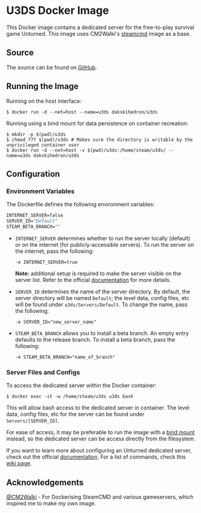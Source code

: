 # U3DS Docker Image

This Docker image contains a dedicated server for the free-to-play survival game Unturned. This image uses CM2Walki's [steamcmd](https://github.com/CM2Walki/steamcmd) image as a base.

## Source
The source can be found on [GitHub](https://github.com/Dakskihedron/u3ds-docker).

## Running the Image

Running on the host interface:

```console
$ docker run -d --net=host --name=u3ds dakskihedron/u3ds
```

Running using a bind mount for data persistence on container recreation:

```console
$ mkdir -p $(pwd)/u3ds
$ chmod 777 $(pwd)/u3ds # Makes sure the directory is writable by the unprivileged container user
$ docker run -d --net=host -v $(pwd)/u3ds:/home/steam/u3ds/ --name=u3ds dakskihedron/u3ds
```

## Configuration

### Environment Variables

The Dockerfile defines the following environment variables:

```dockerfile
INTERNET_SERVER=false
SERVER_ID="Default"
STEAM_BETA_BRANCH=""
```

- `INTERNET_SERVER` determines whether to run the server locally (default) or on the internet (for publicly-accessible servers). To run the server on the internet, pass the following:

  ```console
  -e INTERNET_SERVER=true
  ```

  **Note:** additional setup is required to make the server visible on the server list. Refer to the official [documentation](https://github.com/SmartlyDressedGames/U3-Docs/blob/master/ServerHosting.md#How-to-Configure-Server) for more details.

- `SERVER_ID` determines the name of the server directory. By default, the server directory will be named `Default`; the level data, config files, etc will be found under `u3ds/Servers/Default`. To change the name, pass the following:

  ```console
  -e SERVER_ID="new_server_name"
  ```

- `STEAM_BETA_BRANCH` allows you to install a beta branch. An empty entry defaults to the release branch. To install a beta branch, pass the following:

  ```console
  -e STEAM_BETA_BRANCH="name_of_branch"
  ```

### Server Files and Configs

To access the dedicated server within the Docker container:

```console
$ docker exec -it -w /home/steam/u3ds u3ds bash
```

This will allow bash access to the dedicated server in container. The level data, config files, etc for the server can be found under `Servers/[SERVER_ID]`.

For ease of access, it may be preferable to run the image with a [bind mount](#running-the-image) instead, so the dedicated server can be access directly from the filesystem.

If you want to learn more about configuring an Unturned dedicated server, check out the official [documentation](https://github.com/SmartlyDressedGames/U3-Docs/blob/master/ServerHosting.md#How-to-Configure-Server). For a list of commands, check this [wiki page](https://wiki.smartlydressedgames.com/wiki/Console_commands).

## Acknowledgements

[@CM2Walki](https://twitter.com/cm2walki) - For Dockerising SteamCMD and various gameservers, which inspired me to make my own image.
